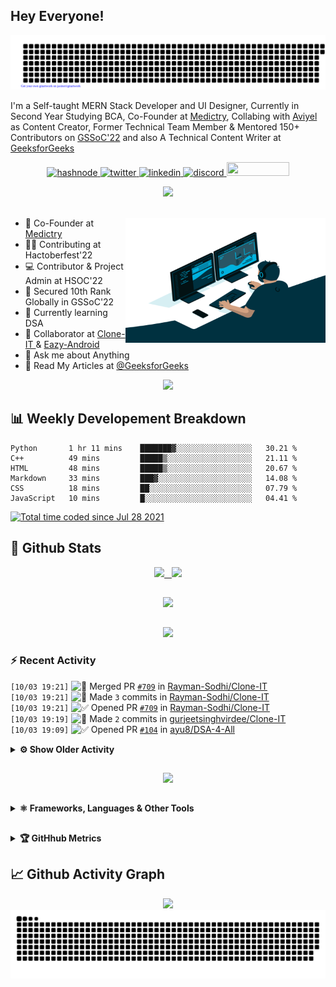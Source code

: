 ## Hey Everyone!

<p align="center">
    <img src="https://github.com/gurjeetsinghvirdee/gurjeetsinghvirdee/blob/main/gitartwork.svg" />
</p>   

I'm a Self-taught MERN Stack Developer and UI Designer, Currently in Second Year Studying BCA, Co-Founder at [Medictry](https://www.linkedin.com/company/89489745/admin/), Collabing with [Aviyel](https://aviyel.com/discussions) as Content Creator, Former Technical Team Member & Mentored 150+ Contributors on [GSSoC'22](https://gssoc.girlscript.tech/) and also A Technical Content Writer at [GeeksforGeeks](https://www.geeksforgeeks.org/)  


<p align="center">
    <a href="https://gurjeet.hashnode.dev/" target="_blank">
    <img src="https://img.shields.io/badge/@gurjeetsingh-5C87FE?style=for-the-badge&logo=hashnode&logoColor=white" width="130" height="22" alt="hashnode">
    <a href="https://twitter.com/__gurii__" target="_blank">   
    <img src="https://img.shields.io/badge/@__gurii__-1DA1F2?style=for-the-badge&logo=twitter&logoColor=white" width="105" height="22" alt="twitter">
    <a href="https://www.linkedin.com/in/gurjeet-singh-virdee-25a476199/" target="_blank">
    <img src="https://img.shields.io/badge/Gurjeet%20Singh%20Virdee-1976D2?style=for-the-badge&logo=linkedin&logoColor=white" width="150" height="22" alt="linkedin">
    <a href="https://discordapp.com/users/916597112882495510" target="_blank">
    <img src="https://img.shields.io/badge/@Guri-5865F2?style=for-the-badge&logo=discord&logoColor=white" width="80" height="22" alt="discord">
    <a href = "mailto: gurjeetsinghvirdee@gmail.com" target="_blank"><img src="https://img.shields.io/badge/Say, Hello-D74E43?style=for-the-badge&logo=gmail&logoColor=white" width="100" height="22"></a>
 </p>
 
<div align="center"> 
<img src="https://api.visitorbadge.io/api/visitors?path=https%3A%2F%2Fgithub.com%2Fgurjeetsinghvirdee%2Fgurjeetsinghvirdee&label=VISITORS&labelColor=%23007EC6&countColor=%23ggg" />
</div>

<br>
  
<ul align="left">
    <img align="right" src="https://github.com/gurjeetsinghvirdee/gurjeetsinghvirdee/blob/main/src/Assets/vector.gif" width="320" height="200" />
  <li> 🏢 Co-Founder at <a href="https://www.linkedin.com/company/medictry/">Medictry</a>
  <li> 🧑‍💻 Contributing at Hactoberfest'22 </li>
  <li> 💻 Contributor & Project Admin at HSOC'22 </li>
  <li> 🎉 Secured 10th Rank Globally in GSSoC'22 </li>
  <li> 🏫 Currently learning DSA </li>
  <li> 🤝 Collaborator at <a href="https://github.com/Rayman-Sodhi/Clone-IT"> Clone-IT </a> & <a href="https://github.com/utkarsh006/Eazy-Android"> Eazy-Android </a>
  </li>
  <li> 💬 Ask me about Anything </li>
  <li> 📕 Read My Articles at 
    <a href="https://auth.geeksforgeeks.org/user/gurjeetsinghvirdee/articles" target="_blank">@GeeksforGeeks</a>
  </li>
</ul>  

<!------------------------------------------- Spotify Profile --------------------------------------------->

<div align="center">
    <a href="https://spotify-github-profile.vercel.app/api/view.svg?uid=31xcftnaufneyotbwgeuezrzheky&redirect=true"><img src="https://spotify-github-profile.vercel.app/api/view.svg?uid=31xcftnaufneyotbwgeuezrzheky&cover_image=false&theme=default&bar_color=53b14f&bar_color_cover=true" /></a>
</div>    
  
## 📊 Weekly Developement Breakdown
  
<!--START_SECTION:waka-->

```text
Python       1 hr 11 mins    ███████▓░░░░░░░░░░░░░░░░░   30.21 %
C++          49 mins         █████▒░░░░░░░░░░░░░░░░░░░   21.11 %
HTML         48 mins         █████▒░░░░░░░░░░░░░░░░░░░   20.67 %
Markdown     33 mins         ███▓░░░░░░░░░░░░░░░░░░░░░   14.08 %
CSS          18 mins         ██░░░░░░░░░░░░░░░░░░░░░░░   07.79 %
JavaScript   10 mins         █░░░░░░░░░░░░░░░░░░░░░░░░   04.41 %
```

<!--END_SECTION:waka--> 

<a href="https://wakatime.com/@ff7098eb-56b3-4619-bbbb-86aad0fce365"><img src="https://wakatime.com/badge/user/ff7098eb-56b3-4619-bbbb-86aad0fce365.svg?style=for-the-badge" alt="Total time coded since Jul 28 2021" /></a> 
        
## 💫 Github Stats
        
<div align="center">
 <a href="https://github-readme-streak-stats.herokuapp.com/?user=gurjeetsinghvirdee&theme=synthwave" target="_blank">
   <img width="45%" src="https://github-readme-streak-stats.herokuapp.com/?user=gurjeetsinghvirdee&theme=synthwave" /> &nbsp;
 </a>
    
 <a href="https://github-readme-stats.vercel.app/api?username=gurjeetsinghvirdee&show_icons=true&theme=synthwave&include_all_commits=true" target="_blank">
  <img width="45%" src="https://github-readme-stats.vercel.app/api?username=gurjeetsinghvirdee&show_icons=true&theme=synthwave&include_all_commits=true" />
 </a>
</div>      
  
##
        
<div align="center">
   <a href="https://github-readme-stats.vercel.app/api/top-langs/?username=gurjeetsinghvirdee&layout=compact&theme=synthwave&langs_count=15" target="_blank">
       <img width="43%" src="https://github-readme-stats.vercel.app/api/top-langs/?username=gurjeetsinghvirdee&layout=compact&theme=synthwave&langs_count=15" />  
   </a> 
</div>   

##        
  
<p align="center">
  <img src="https://github-profile-summary-cards.vercel.app/api/cards/profile-details?username=gurjeetsinghvirdee&theme=dracula&hide_border=true" />
</p>
        
### ⚡ Recent Activity     
        
<!--START_SECTION:activity-->  
`[10/03 19:21]` <img alt="🎉" src="https://github.com/cheesits456/github-activity-readme/raw/master/icons/merge.png" align="top" height="18"> Merged PR [`#709`](https://github.com//Rayman-Sodhi/Clone-IT/pull/709 'bugs fix') in [Rayman-Sodhi/Clone-IT](https://github.com/Rayman-Sodhi/Clone-IT)  
`[10/03 19:21]` <img alt="📝" src="https://github.com/cheesits456/github-activity-readme/raw/master/icons/commit.png" align="top" height="18"> Made `3` commits in [Rayman-Sodhi/Clone-IT](https://github.com/Rayman-Sodhi/Clone-IT)  
`[10/03 19:21]` <img alt="✅" src="https://github.com/cheesits456/github-activity-readme/raw/master/icons/pr-open.png" align="top" height="18"> Opened PR [`#709`](https://github.com//Rayman-Sodhi/Clone-IT/pull/709 'bugs fix') in [Rayman-Sodhi/Clone-IT](https://github.com/Rayman-Sodhi/Clone-IT)  
`[10/03 19:19]` <img alt="📝" src="https://github.com/cheesits456/github-activity-readme/raw/master/icons/commit.png" align="top" height="18"> Made `2` commits in [gurjeetsinghvirdee/Clone-IT](https://github.com/gurjeetsinghvirdee/Clone-IT)  
`[10/03 19:09]` <img alt="✅" src="https://github.com/cheesits456/github-activity-readme/raw/master/icons/pr-open.png" align="top" height="18"> Opened PR [`#104`](https://github.com//ayu8/DSA-4-All/pull/104 'Create Reduce_Array_Size_to_The_Half.cpp') in [ayu8/DSA-4-All](https://github.com/ayu8/DSA-4-All)  

<details><summary><b> ⚙️ Show Older Activity</b></summary>

`[10/03 19:05]` <img alt="📝" src="https://github.com/cheesits456/github-activity-readme/raw/master/icons/commit.png" align="top" height="18"> Made `1` commit in [gurjeetsinghvirdee/DSA-4-All](https://github.com/gurjeetsinghvirdee/DSA-4-All)  
`[10/03 18:52]` <img alt="📂" src="https://github.com/cheesits456/github-activity-readme/raw/master/icons/create-branch.png" align="top" height="18"> Created branch [`hash-map`](https://github.com/gurjeetsinghvirdee/DSA-4-All/tree/hash-map) in [gurjeetsinghvirdee/DSA-4-All](https://github.com/gurjeetsinghvirdee/DSA-4-All)  
`[10/03 18:51]` <img alt="📝" src="https://github.com/cheesits456/github-activity-readme/raw/master/icons/commit.png" align="top" height="18"> Made `10` commits in [gurjeetsinghvirdee/DSA-4-All](https://github.com/gurjeetsinghvirdee/DSA-4-All)  
`[10/03 18:45]` <img alt="✅" src="https://github.com/cheesits456/github-activity-readme/raw/master/icons/pr-open.png" align="top" height="18"> Opened PR [`#103`](https://github.com//ayu8/DSA-4-All/pull/103 'Create Search in Rotated Sorted Array II.cpp') in [ayu8/DSA-4-All](https://github.com/ayu8/DSA-4-All)  
`[10/03 18:42]` <img alt="📝" src="https://github.com/cheesits456/github-activity-readme/raw/master/icons/commit.png" align="top" height="18"> Made `2` commits in [gurjeetsinghvirdee/DSA-4-All](https://github.com/gurjeetsinghvirdee/DSA-4-All)  
`[10/03 18:36]` <img alt="📂" src="https://github.com/cheesits456/github-activity-readme/raw/master/icons/create-branch.png" align="top" height="18"> Created branch [`binary`](https://github.com/gurjeetsinghvirdee/DSA-4-All/tree/binary) in [gurjeetsinghvirdee/DSA-4-All](https://github.com/gurjeetsinghvirdee/DSA-4-All)  
`[10/03 18:35]` <img alt="📝" src="https://github.com/cheesits456/github-activity-readme/raw/master/icons/commit.png" align="top" height="18"> Made `11` commits in [gurjeetsinghvirdee/DSA-4-All](https://github.com/gurjeetsinghvirdee/DSA-4-All)  
`[10/03 13:56]` <img alt="📝" src="https://github.com/cheesits456/github-activity-readme/raw/master/icons/commit.png" align="top" height="18"> Made `1` commit in [gurjeetsinghvirdee/gurjeetsinghvirdee](https://github.com/gurjeetsinghvirdee/gurjeetsinghvirdee)  
`[10/03 13:39]` <img alt="📝" src="https://github.com/cheesits456/github-activity-readme/raw/master/icons/commit.png" align="top" height="18"> Made `10` commits in [gurjeetsinghvirdee/Dev-Geeks](https://github.com/gurjeetsinghvirdee/Dev-Geeks)  
`[10/03 09:19]` <img alt="✅" src="https://github.com/cheesits456/github-activity-readme/raw/master/icons/pr-open.png" align="top" height="18"> Opened PR [`#540`](https://github.com//pranjay-poddar/Dev-Geeks/pull/540 '2048 game in Python') in [pranjay-poddar/Dev-Geeks](https://github.com/pranjay-poddar/Dev-Geeks)  
`[10/03 09:19]` <img alt="📝" src="https://github.com/cheesits456/github-activity-readme/raw/master/icons/commit.png" align="top" height="18"> Made `2` commits in [gurjeetsinghvirdee/Dev-Geeks](https://github.com/gurjeetsinghvirdee/Dev-Geeks)  
`[10/03 08:20]` <img alt="📝" src="https://github.com/cheesits456/github-activity-readme/raw/master/icons/commit.png" align="top" height="18"> Made `13` commits in [gurjeetsinghvirdee/Eazy-Android](https://github.com/gurjeetsinghvirdee/Eazy-Android)  
`[10/03 07:54]` <img alt="❗️" src="https://github.com/cheesits456/github-activity-readme/raw/master/icons/issue.png" align="top" height="18"> Closed issue [`#7`](https://github.com//Rick-mad-lab/Todolist/issues/7 'Add Contribution Guidelines') in [Rick-mad-lab/Todolist](https://github.com/Rick-mad-lab/Todolist)  
`[10/03 07:48]` <img alt="❗️" src="https://github.com/cheesits456/github-activity-readme/raw/master/icons/issue.png" align="top" height="18"> Opened issue [`#90`](https://github.com//ayu8/DSA-4-All/issues/90 'Reduce Array Size to The Half') in [ayu8/DSA-4-All](https://github.com/ayu8/DSA-4-All)  
`[10/03 07:44]` <img alt="❗️" src="https://github.com/cheesits456/github-activity-readme/raw/master/icons/issue.png" align="top" height="18"> Opened issue [`#89`](https://github.com//ayu8/DSA-4-All/issues/89 'Search in Rotated Sorted Array ll') in [ayu8/DSA-4-All](https://github.com/ayu8/DSA-4-All)  
`[10/03 07:05]` <img alt="📂" src="https://github.com/cheesits456/github-activity-readme/raw/master/icons/create-branch.png" align="top" height="18"> Created branch [`2048`](https://github.com/gurjeetsinghvirdee/Dev-Geeks/tree/2048) in [gurjeetsinghvirdee/Dev-Geeks](https://github.com/gurjeetsinghvirdee/Dev-Geeks)  
`[10/03 07:03]` <img alt="📝" src="https://github.com/cheesits456/github-activity-readme/raw/master/icons/commit.png" align="top" height="18"> Made `92` commits in [gurjeetsinghvirdee/Dev-Geeks](https://github.com/gurjeetsinghvirdee/Dev-Geeks)  
`[10/03 06:59]` <img alt="✅" src="https://github.com/cheesits456/github-activity-readme/raw/master/icons/pr-open.png" align="top" height="18"> Opened PR [`#88`](https://github.com//ayu8/DSA-4-All/pull/88 'Create Count_Sorted_Vowel_Strings.cpp') in [ayu8/DSA-4-All](https://github.com/ayu8/DSA-4-All)  
`[10/03 06:58]` <img alt="📝" src="https://github.com/cheesits456/github-activity-readme/raw/master/icons/commit.png" align="top" height="18"> Made `1` commit in [gurjeetsinghvirdee/DSA-4-All](https://github.com/gurjeetsinghvirdee/DSA-4-All)  
`[10/03 06:45]` <img alt="📂" src="https://github.com/cheesits456/github-activity-readme/raw/master/icons/create-branch.png" align="top" height="18"> Created branch [`DP`](https://github.com/gurjeetsinghvirdee/DSA-4-All/tree/DP) in [gurjeetsinghvirdee/DSA-4-All](https://github.com/gurjeetsinghvirdee/DSA-4-All)  
`[10/03 06:44]` <img alt="✅" src="https://github.com/cheesits456/github-activity-readme/raw/master/icons/pr-open.png" align="top" height="18"> Opened PR [`#87`](https://github.com//ayu8/DSA-4-All/pull/87 'Add_two_numbers.cpp') in [ayu8/DSA-4-All](https://github.com/ayu8/DSA-4-All)  
`[10/03 06:41]` <img alt="📝" src="https://github.com/cheesits456/github-activity-readme/raw/master/icons/commit.png" align="top" height="18"> Made `1` commit in [gurjeetsinghvirdee/DSA-4-All](https://github.com/gurjeetsinghvirdee/DSA-4-All)  
`[10/03 06:39]` <img alt="📂" src="https://github.com/cheesits456/github-activity-readme/raw/master/icons/create-branch.png" align="top" height="18"> Created branch [`Linked`](https://github.com/gurjeetsinghvirdee/DSA-4-All/tree/Linked) in [gurjeetsinghvirdee/DSA-4-All](https://github.com/gurjeetsinghvirdee/DSA-4-All)  
`[10/03 06:39]` <img alt="📝" src="https://github.com/cheesits456/github-activity-readme/raw/master/icons/commit.png" align="top" height="18"> Made `6` commits in [gurjeetsinghvirdee/DSA-4-All](https://github.com/gurjeetsinghvirdee/DSA-4-All)  
`[10/02 20:24]` <img alt="📝" src="https://github.com/cheesits456/github-activity-readme/raw/master/icons/commit.png" align="top" height="18"> Made `6` commits in [gurjeetsinghvirdee/PDF-Dark-Mode](https://github.com/gurjeetsinghvirdee/PDF-Dark-Mode)  
`[10/02 20:19]` <img alt="📝" src="https://github.com/cheesits456/github-activity-readme/raw/master/icons/commit.png" align="top" height="18"> Made `1` commit in [utkarsh006/Eazy-Android](https://github.com/utkarsh006/Eazy-Android)  
`[10/02 20:17]` <img alt="❗️" src="https://github.com/cheesits456/github-activity-readme/raw/master/icons/issue.png" align="top" height="18"> Opened issue [`#85`](https://github.com//ayu8/DSA-4-All/issues/85 'Count Sorted Vowel Strings') in [ayu8/DSA-4-All](https://github.com/ayu8/DSA-4-All)  
`[10/02 15:44]` <img alt="❗️" src="https://github.com/cheesits456/github-activity-readme/raw/master/icons/issue.png" align="top" height="18"> Opened issue [`#71`](https://github.com//ayu8/DSA-4-All/issues/71 'Add two numbers') in [ayu8/DSA-4-All](https://github.com/ayu8/DSA-4-All)  
`[10/02 15:43]` <img alt="📝" src="https://github.com/cheesits456/github-activity-readme/raw/master/icons/commit.png" align="top" height="18"> Made `74` commits in [gurjeetsinghvirdee/DSA-4-All](https://github.com/gurjeetsinghvirdee/DSA-4-All)  
`[10/01 08:28]` <img alt="🗣" src="https://github.com/cheesits456/github-activity-readme/raw/master/icons/comment.png" align="top" height="18"> Commented on [`#6`](https://github.com//diwash007/PDF-Dark-Mode/issues/6 'Guidelines added') in [diwash007/PDF-Dark-Mode](https://github.com/diwash007/PDF-Dark-Mode)  
`[10/01 08:23]` <img alt="📝" src="https://github.com/cheesits456/github-activity-readme/raw/master/icons/commit.png" align="top" height="18"> Made `6` commits in [gurjeetsinghvirdee/PDF-Dark-Mode](https://github.com/gurjeetsinghvirdee/PDF-Dark-Mode)  
`[10/01 07:45]` <img alt="🗣" src="https://github.com/cheesits456/github-activity-readme/raw/master/icons/comment.png" align="top" height="18"> Commented on [`#6`](https://github.com//diwash007/PDF-Dark-Mode/issues/6 'Guidelines added') in [diwash007/PDF-Dark-Mode](https://github.com/diwash007/PDF-Dark-Mode)  
`[10/01 07:42]` <img alt="🎉" src="https://github.com/cheesits456/github-activity-readme/raw/master/icons/merge.png" align="top" height="18"> Merged PR [`#2`](https://github.com//gurjeetsinghvirdee/PDF-Dark-Mode/pull/2 'Revert "[ImgBot] Optimize images"') in [gurjeetsinghvirdee/PDF-Dark-Mode](https://github.com/gurjeetsinghvirdee/PDF-Dark-Mode)  
`[10/01 07:42]` <img alt="📝" src="https://github.com/cheesits456/github-activity-readme/raw/master/icons/commit.png" align="top" height="18"> Made `2` commits in [gurjeetsinghvirdee/PDF-Dark-Mode](https://github.com/gurjeetsinghvirdee/PDF-Dark-Mode)  
`[10/01 07:41]` <img alt="✅" src="https://github.com/cheesits456/github-activity-readme/raw/master/icons/pr-open.png" align="top" height="18"> Opened PR [`#2`](https://github.com//gurjeetsinghvirdee/PDF-Dark-Mode/pull/2 'Revert "[ImgBot] Optimize images"') in [gurjeetsinghvirdee/PDF-Dark-Mode](https://github.com/gurjeetsinghvirdee/PDF-Dark-Mode)  
`[10/01 07:41]` <img alt="📂" src="https://github.com/cheesits456/github-activity-readme/raw/master/icons/create-branch.png" align="top" height="18"> Created branch [`revert-1-imgbot`](https://github.com/gurjeetsinghvirdee/PDF-Dark-Mode/tree/revert-1-imgbot) in [gurjeetsinghvirdee/PDF-Dark-Mode](https://github.com/gurjeetsinghvirdee/PDF-Dark-Mode)  
`[10/01 07:38]` <img alt="📝" src="https://github.com/cheesits456/github-activity-readme/raw/master/icons/commit.png" align="top" height="18"> Made `1` commit in [gurjeetsinghvirdee/PDF-Dark-Mode](https://github.com/gurjeetsinghvirdee/PDF-Dark-Mode)  
`[10/01 06:53]` <img alt="📝" src="https://github.com/cheesits456/github-activity-readme/raw/master/icons/commit.png" align="top" height="18"> Made `21` commits in [gurjeetsinghvirdee/Dev-Geeks](https://github.com/gurjeetsinghvirdee/Dev-Geeks)  
`[10/01 06:46]` <img alt="📝" src="https://github.com/cheesits456/github-activity-readme/raw/master/icons/commit.png" align="top" height="18"> Made `2` commits in [utkarsh006/Eazy-Android](https://github.com/utkarsh006/Eazy-Android)  
`[09/30 22:18]` <img alt="❌" src="https://github.com/cheesits456/github-activity-readme/raw/master/icons/delete.png" align="top" height="18"> Deleted `IDE` from [gurjeetsinghvirdee/Dev-Geeks](https://github.com/gurjeetsinghvirdee/Dev-Geeks)  
`[09/30 22:14]` <img alt="📝" src="https://github.com/cheesits456/github-activity-readme/raw/master/icons/commit.png" align="top" height="18"> Made `1` commit in [gurjeetsinghvirdee/Dev-Geeks](https://github.com/gurjeetsinghvirdee/Dev-Geeks)  
`[09/30 22:12]` <img alt="✅" src="https://github.com/cheesits456/github-activity-readme/raw/master/icons/pr-open.png" align="top" height="18"> Opened PR [`#467`](https://github.com//pranjay-poddar/Dev-Geeks/pull/467 'Markdown Editor Added') in [pranjay-poddar/Dev-Geeks](https://github.com/pranjay-poddar/Dev-Geeks)  
`[09/30 22:10]` <img alt="📂" src="https://github.com/cheesits456/github-activity-readme/raw/master/icons/create-branch.png" align="top" height="18"> Created branch [`editor`](https://github.com/gurjeetsinghvirdee/Dev-Geeks/tree/editor) in [gurjeetsinghvirdee/Dev-Geeks](https://github.com/gurjeetsinghvirdee/Dev-Geeks)  
`[09/30 21:52]` <img alt="❌" src="https://github.com/cheesits456/github-activity-readme/raw/master/icons/pr-close.png" align="top" height="18"> Closed PR [`#466`](https://github.com//pranjay-poddar/Dev-Geeks/pull/466 'Ide') in [pranjay-poddar/Dev-Geeks](https://github.com/pranjay-poddar/Dev-Geeks)  
`[09/30 21:51]` <img alt="✅" src="https://github.com/cheesits456/github-activity-readme/raw/master/icons/pr-open.png" align="top" height="18"> Opened PR [`#466`](https://github.com//pranjay-poddar/Dev-Geeks/pull/466 'Ide') in [pranjay-poddar/Dev-Geeks](https://github.com/pranjay-poddar/Dev-Geeks)  
`[09/30 21:50]` <img alt="📝" src="https://github.com/cheesits456/github-activity-readme/raw/master/icons/commit.png" align="top" height="18"> Made `718` commits in [gurjeetsinghvirdee/Dev-Geeks](https://github.com/gurjeetsinghvirdee/Dev-Geeks)  
`[09/30 21:45]` <img alt="📂" src="https://github.com/cheesits456/github-activity-readme/raw/master/icons/create-branch.png" align="top" height="18"> Created branch [`IDE`](https://github.com/gurjeetsinghvirdee/Dev-Geeks/tree/IDE) in [gurjeetsinghvirdee/Dev-Geeks](https://github.com/gurjeetsinghvirdee/Dev-Geeks)  
`[09/30 20:42]` <img alt="📝" src="https://github.com/cheesits456/github-activity-readme/raw/master/icons/commit.png" align="top" height="18"> Made `1` commit in [gurjeetsinghvirdee/gurjeetsinghvirdee](https://github.com/gurjeetsinghvirdee/gurjeetsinghvirdee)  
`[09/30 20:39]` <img alt="📝" src="https://github.com/cheesits456/github-activity-readme/raw/master/icons/commit.png" align="top" height="18"> Made `3` commits in [gurjeetsinghvirdee/DSA-4-All](https://github.com/gurjeetsinghvirdee/DSA-4-All)  
`[09/30 20:38]` <img alt="✅" src="https://github.com/cheesits456/github-activity-readme/raw/master/icons/pr-open.png" align="top" height="18"> Opened PR [`#34`](https://github.com//ayu8/DSA-4-All/pull/34 'car pooling.cpp added') in [ayu8/DSA-4-All](https://github.com/ayu8/DSA-4-All)  
`[09/30 20:37]` <img alt="📝" src="https://github.com/cheesits456/github-activity-readme/raw/master/icons/commit.png" align="top" height="18"> Made `1` commit in [gurjeetsinghvirdee/DSA-4-All](https://github.com/gurjeetsinghvirdee/DSA-4-All)  
`[09/30 20:36]` <img alt="📂" src="https://github.com/cheesits456/github-activity-readme/raw/master/icons/create-branch.png" align="top" height="18"> Created branch [`sorting`](https://github.com/gurjeetsinghvirdee/DSA-4-All/tree/sorting) in [gurjeetsinghvirdee/DSA-4-All](https://github.com/gurjeetsinghvirdee/DSA-4-All)  
`[09/30 20:33]` <img alt="📝" src="https://github.com/cheesits456/github-activity-readme/raw/master/icons/commit.png" align="top" height="18"> Made `1` commit in [utkarsh006/LeetCode-Grind](https://github.com/utkarsh006/LeetCode-Grind)  
`[09/30 20:16]` <img alt="❗️" src="https://github.com/cheesits456/github-activity-readme/raw/master/icons/issue.png" align="top" height="18"> Opened issue [`#32`](https://github.com//ayu8/DSA-4-All/issues/32 'Car pooling') in [ayu8/DSA-4-All](https://github.com/ayu8/DSA-4-All)  
`[09/30 20:06]` <img alt="📝" src="https://github.com/cheesits456/github-activity-readme/raw/master/icons/commit.png" align="top" height="18"> Made `10` commits in [gurjeetsinghvirdee/DSA-4-All](https://github.com/gurjeetsinghvirdee/DSA-4-All)  
`[09/30 20:00]` <img alt="✅" src="https://github.com/cheesits456/github-activity-readme/raw/master/icons/pr-open.png" align="top" height="18"> Opened PR [`#30`](https://github.com//ayu8/DSA-4-All/pull/30 '132 Pattern.cpp added') in [ayu8/DSA-4-All](https://github.com/ayu8/DSA-4-All)  
`[09/30 19:58]` <img alt="📝" src="https://github.com/cheesits456/github-activity-readme/raw/master/icons/commit.png" align="top" height="18"> Made `4` commits in [gurjeetsinghvirdee/DSA-4-All](https://github.com/gurjeetsinghvirdee/DSA-4-All)  
`[09/30 19:58]` <img alt="📂" src="https://github.com/cheesits456/github-activity-readme/raw/master/icons/create-branch.png" align="top" height="18"> Created branch [`stack`](https://github.com/gurjeetsinghvirdee/DSA-4-All/tree/stack) in [gurjeetsinghvirdee/DSA-4-All](https://github.com/gurjeetsinghvirdee/DSA-4-All)  
`[09/30 19:43]` <img alt="📝" src="https://github.com/cheesits456/github-activity-readme/raw/master/icons/commit.png" align="top" height="18"> Made `1` commit in [gurjeetsinghvirdee/DSA-4-All](https://github.com/gurjeetsinghvirdee/DSA-4-All)  
`[09/30 19:40]` <img alt="⭐" src="https://github.com/cheesits456/github-activity-readme/raw/master/icons/star.png" align="top" height="18"> Starred [ayu8/DSA-4-All](https://github.com/ayu8/DSA-4-All)  
`[09/30 19:33]` <img alt="✅" src="https://github.com/cheesits456/github-activity-readme/raw/master/icons/pr-open.png" align="top" height="18"> Opened PR [`#26`](https://github.com//ayu8/DSA-4-All/pull/26 'backspace string compare.cpp added') in [ayu8/DSA-4-All](https://github.com/ayu8/DSA-4-All)  
`[09/30 19:31]` <img alt="📝" src="https://github.com/cheesits456/github-activity-readme/raw/master/icons/commit.png" align="top" height="18"> Made `5` commits in [gurjeetsinghvirdee/DSA-4-All](https://github.com/gurjeetsinghvirdee/DSA-4-All)  
`[09/30 19:09]` <img alt="🗣" src="https://github.com/cheesits456/github-activity-readme/raw/master/icons/comment.png" align="top" height="18"> Commented on [`#23`](https://github.com//ayu8/DSA-4-All/issues/23 '132 Pattern') in [ayu8/DSA-4-All](https://github.com/ayu8/DSA-4-All)  
`[09/30 19:07]` <img alt="❗️" src="https://github.com/cheesits456/github-activity-readme/raw/master/icons/issue.png" align="top" height="18"> Opened issue [`#23`](https://github.com//ayu8/DSA-4-All/issues/23 '132 Pattern') in [ayu8/DSA-4-All](https://github.com/ayu8/DSA-4-All)  
`[09/30 19:05]` <img alt="🍴" src="https://github.com/cheesits456/github-activity-readme/raw/master/icons/fork.png" align="top" height="18"> Forked [ayu8/DSA-4-All](https://github.com/ayu8/DSA-4-All) to [gurjeetsinghvirdee/DSA-4-All](https://github.com/gurjeetsinghvirdee/DSA-4-All)  
`[09/30 19:05]` <img alt="❗️" src="https://github.com/cheesits456/github-activity-readme/raw/master/icons/issue.png" align="top" height="18"> Opened issue [`#22`](https://github.com//ayu8/DSA-4-All/issues/22 'Backspace String Compare') in [ayu8/DSA-4-All](https://github.com/ayu8/DSA-4-All)  
`[09/30 18:56]` <img alt="⭐" src="https://github.com/cheesits456/github-activity-readme/raw/master/icons/star.png" align="top" height="18"> Starred [gurjeetsinghvirdee/gurjeetsinghvirdee](https://github.com/gurjeetsinghvirdee/gurjeetsinghvirdee)  
`[09/30 18:54]` <img alt="✅" src="https://github.com/cheesits456/github-activity-readme/raw/master/icons/pr-open.png" align="top" height="18"> Opened PR [`#6`](https://github.com//diwash007/PDF-Dark-Mode/pull/6 'Guidelines added') in [diwash007/PDF-Dark-Mode](https://github.com/diwash007/PDF-Dark-Mode)  
`[09/30 18:52]` <img alt="📝" src="https://github.com/cheesits456/github-activity-readme/raw/master/icons/commit.png" align="top" height="18"> Made `4` commits in [gurjeetsinghvirdee/PDF-Dark-Mode](https://github.com/gurjeetsinghvirdee/PDF-Dark-Mode)  
`[09/30 18:49]` <img alt="🎉" src="https://github.com/cheesits456/github-activity-readme/raw/master/icons/merge.png" align="top" height="18"> Merged PR [`#1`](https://github.com//gurjeetsinghvirdee/PDF-Dark-Mode/pull/1 '[ImgBot] Optimize images') in [gurjeetsinghvirdee/PDF-Dark-Mode](https://github.com/gurjeetsinghvirdee/PDF-Dark-Mode)  
`[09/30 18:49]` <img alt="📝" src="https://github.com/cheesits456/github-activity-readme/raw/master/icons/commit.png" align="top" height="18"> Made `5` commits in [gurjeetsinghvirdee/PDF-Dark-Mode](https://github.com/gurjeetsinghvirdee/PDF-Dark-Mode)  
`[09/30 18:38]` <img alt="🍴" src="https://github.com/cheesits456/github-activity-readme/raw/master/icons/fork.png" align="top" height="18"> Forked [diwash007/PDF-Dark-Mode](https://github.com/diwash007/PDF-Dark-Mode) to [gurjeetsinghvirdee/PDF-Dark-Mode](https://github.com/gurjeetsinghvirdee/PDF-Dark-Mode)  
`[09/30 18:17]` <img alt="📝" src="https://github.com/cheesits456/github-activity-readme/raw/master/icons/commit.png" align="top" height="18"> Made `2` commits in [gurjeetsinghvirdee/gurjeetsinghvirdee](https://github.com/gurjeetsinghvirdee/gurjeetsinghvirdee)  
`[09/30 18:10]` <img alt="❌" src="https://github.com/cheesits456/github-activity-readme/raw/master/icons/pr-close.png" align="top" height="18"> Closed PR [`#1`](https://github.com//gurjeetsinghvirdee/Dev-Geeks/pull/1 '[ImgBot] Optimize images') in [gurjeetsinghvirdee/Dev-Geeks](https://github.com/gurjeetsinghvirdee/Dev-Geeks)  
`[09/30 18:09]` <img alt="📝" src="https://github.com/cheesits456/github-activity-readme/raw/master/icons/commit.png" align="top" height="18"> Made `655` commits in [gurjeetsinghvirdee/Dev-Geeks](https://github.com/gurjeetsinghvirdee/Dev-Geeks)  
`[09/30 18:00]` <img alt="⭐" src="https://github.com/cheesits456/github-activity-readme/raw/master/icons/star.png" align="top" height="18"> Starred [Rick-mad-lab/Todolist](https://github.com/Rick-mad-lab/Todolist)  
`[09/30 17:47]` <img alt="❗️" src="https://github.com/cheesits456/github-activity-readme/raw/master/icons/issue.png" align="top" height="18"> Opened issue [`#7`](https://github.com//Rick-mad-lab/Todolist/issues/7 'Add Contribution Guidelines') in [Rick-mad-lab/Todolist](https://github.com/Rick-mad-lab/Todolist)  
`[09/30 17:39]` <img alt="🗣" src="https://github.com/cheesits456/github-activity-readme/raw/master/icons/comment.png" align="top" height="18"> Commented on [`#3`](https://github.com//diwash007/PDF-Dark-Mode/issues/3 'Contribution Guidelines') in [diwash007/PDF-Dark-Mode](https://github.com/diwash007/PDF-Dark-Mode)  
`[09/30 17:32]` <img alt="⭐" src="https://github.com/cheesits456/github-activity-readme/raw/master/icons/star.png" align="top" height="18"> Starred [diwash007/PDF-Dark-Mode](https://github.com/diwash007/PDF-Dark-Mode)  
`[09/30 17:28]` <img alt="❗️" src="https://github.com/cheesits456/github-activity-readme/raw/master/icons/issue.png" align="top" height="18"> Opened issue [`#3`](https://github.com//diwash007/PDF-Dark-Mode/issues/3 'Contribution Guidelines') in [diwash007/PDF-Dark-Mode](https://github.com/diwash007/PDF-Dark-Mode)  
`[09/30 15:01]` <img alt="📝" src="https://github.com/cheesits456/github-activity-readme/raw/master/icons/commit.png" align="top" height="18"> Made `2` commits in [gurjeetsinghvirdee/Eazy-Android](https://github.com/gurjeetsinghvirdee/Eazy-Android)  
`[09/30 14:27]` <img alt="📝" src="https://github.com/cheesits456/github-activity-readme/raw/master/icons/commit.png" align="top" height="18"> Made `1` commit in [utkarsh006/Eazy-Android](https://github.com/utkarsh006/Eazy-Android)  
`[09/30 14:05]` <img alt="❗️" src="https://github.com/cheesits456/github-activity-readme/raw/master/icons/issue.png" align="top" height="18"> Opened issue [`#458`](https://github.com//pranjay-poddar/Dev-Geeks/issues/458 'Markdown Editor') in [pranjay-poddar/Dev-Geeks](https://github.com/pranjay-poddar/Dev-Geeks)  
`[09/30 13:52]` <img alt="❗️" src="https://github.com/cheesits456/github-activity-readme/raw/master/icons/issue.png" align="top" height="18"> Opened issue [`#457`](https://github.com//pranjay-poddar/Dev-Geeks/issues/457 '2048 Game') in [pranjay-poddar/Dev-Geeks](https://github.com/pranjay-poddar/Dev-Geeks)  
`[09/29 16:38]` <img alt="📝" src="https://github.com/cheesits456/github-activity-readme/raw/master/icons/commit.png" align="top" height="18"> Made `3` commits in [gurjeetsinghvirdee/gurjeetsinghvirdee](https://github.com/gurjeetsinghvirdee/gurjeetsinghvirdee)  
`[09/28 15:25]` <img alt="📝" src="https://github.com/cheesits456/github-activity-readme/raw/master/icons/commit.png" align="top" height="18"> Made `4` commits in [gurjeetsinghvirdee/portfolio](https://github.com/gurjeetsinghvirdee/portfolio)  
`[09/28 14:04]` <img alt="📝" src="https://github.com/cheesits456/github-activity-readme/raw/master/icons/commit.png" align="top" height="18"> Made `1` commit in [gurjeetsinghvirdee/gurjeetsinghvirdee](https://github.com/gurjeetsinghvirdee/gurjeetsinghvirdee)  
`[09/28 14:00]` <img alt="📝" src="https://github.com/cheesits456/github-activity-readme/raw/master/icons/commit.png" align="top" height="18"> Made `5` commits in [gurjeetsinghvirdee/portfolio](https://github.com/gurjeetsinghvirdee/portfolio)  
`[09/28 10:17]` <img alt="⭐" src="https://github.com/cheesits456/github-activity-readme/raw/master/icons/star.png" align="top" height="18"> Starred [siddhi-244/HacktoberFest-Checklist](https://github.com/siddhi-244/HacktoberFest-Checklist)  
`[09/27 13:34]` <img alt="📝" src="https://github.com/cheesits456/github-activity-readme/raw/master/icons/commit.png" align="top" height="18"> Made `1` commit in [gurjeetsinghvirdee/Eazy-Android](https://github.com/gurjeetsinghvirdee/Eazy-Android)  
`[09/27 13:33]` <img alt="📝" src="https://github.com/cheesits456/github-activity-readme/raw/master/icons/commit.png" align="top" height="18"> Made `3` commits in [gurjeetsinghvirdee/gurjeetsinghvirdee](https://github.com/gurjeetsinghvirdee/gurjeetsinghvirdee)  
`[09/26 17:20]` <img alt="📝" src="https://github.com/cheesits456/github-activity-readme/raw/master/icons/commit.png" align="top" height="18"> Made `4` commits in [gurjeetsinghvirdee/LeetCode-Grind](https://github.com/gurjeetsinghvirdee/LeetCode-Grind)  
`[09/26 17:12]` <img alt="📝" src="https://github.com/cheesits456/github-activity-readme/raw/master/icons/commit.png" align="top" height="18"> Made `2` commits in [gurjeetsinghvirdee/gurjeetsinghvirdee](https://github.com/gurjeetsinghvirdee/gurjeetsinghvirdee)  
`[09/26 15:15]` <img alt="📝" src="https://github.com/cheesits456/github-activity-readme/raw/master/icons/commit.png" align="top" height="18"> Made `1` commit in [gurjeetsinghvirdee/Eazy-Android](https://github.com/gurjeetsinghvirdee/Eazy-Android)  
`[09/26 15:11]` <img alt="📝" src="https://github.com/cheesits456/github-activity-readme/raw/master/icons/commit.png" align="top" height="18"> Made `2` commits in [gurjeetsinghvirdee/gurjeetsinghvirdee](https://github.com/gurjeetsinghvirdee/gurjeetsinghvirdee)  
`[09/26 15:04]` <img alt="📝" src="https://github.com/cheesits456/github-activity-readme/raw/master/icons/commit.png" align="top" height="18"> Made `3` commits in [utkarsh006/Eazy-Android](https://github.com/utkarsh006/Eazy-Android)  
`[09/26 15:04]` <img alt="🎉" src="https://github.com/cheesits456/github-activity-readme/raw/master/icons/merge.png" align="top" height="18"> Merged PR [`#30`](https://github.com//utkarsh006/Eazy-Android/pull/30 'updated links') in [utkarsh006/Eazy-Android](https://github.com/utkarsh006/Eazy-Android)  
`[09/26 15:03]` <img alt="📝" src="https://github.com/cheesits456/github-activity-readme/raw/master/icons/commit.png" align="top" height="18"> Made `1` commit in [gurjeetsinghvirdee/Eazy-Android](https://github.com/gurjeetsinghvirdee/Eazy-Android)  
`[09/26 15:02]` <img alt="✅" src="https://github.com/cheesits456/github-activity-readme/raw/master/icons/pr-open.png" align="top" height="18"> Opened PR [`#30`](https://github.com//utkarsh006/Eazy-Android/pull/30 'updated links') in [utkarsh006/Eazy-Android](https://github.com/utkarsh006/Eazy-Android)  
`[09/26 15:01]` <img alt="📝" src="https://github.com/cheesits456/github-activity-readme/raw/master/icons/commit.png" align="top" height="18"> Made `3` commits in [gurjeetsinghvirdee/Eazy-Android](https://github.com/gurjeetsinghvirdee/Eazy-Android)  
`[09/26 14:51]` <img alt="📝" src="https://github.com/cheesits456/github-activity-readme/raw/master/icons/commit.png" align="top" height="18"> Made `3` commits in [utkarsh006/Eazy-Android](https://github.com/utkarsh006/Eazy-Android)  
`[09/26 14:51]` <img alt="🎉" src="https://github.com/cheesits456/github-activity-readme/raw/master/icons/merge.png" align="top" height="18"> Merged PR [`#29`](https://github.com//utkarsh006/Eazy-Android/pull/29 'guidelines and folder created') in [utkarsh006/Eazy-Android](https://github.com/utkarsh006/Eazy-Android)  
`[09/26 14:51]` <img alt="📝" src="https://github.com/cheesits456/github-activity-readme/raw/master/icons/commit.png" align="top" height="18"> Made `1` commit in [gurjeetsinghvirdee/Eazy-Android](https://github.com/gurjeetsinghvirdee/Eazy-Android)  
`[09/26 14:49]` <img alt="📝" src="https://github.com/cheesits456/github-activity-readme/raw/master/icons/commit.png" align="top" height="18"> Made `1` commit in [utkarsh006/Eazy-Android](https://github.com/utkarsh006/Eazy-Android)  
`[09/26 14:45]` <img alt="✅" src="https://github.com/cheesits456/github-activity-readme/raw/master/icons/pr-open.png" align="top" height="18"> Opened PR [`#29`](https://github.com//utkarsh006/Eazy-Android/pull/29 'guidelines and folder created') in [utkarsh006/Eazy-Android](https://github.com/utkarsh006/Eazy-Android)  
`[09/26 14:44]` <img alt="📝" src="https://github.com/cheesits456/github-activity-readme/raw/master/icons/commit.png" align="top" height="18"> Made `2` commits in [gurjeetsinghvirdee/Eazy-Android](https://github.com/gurjeetsinghvirdee/Eazy-Android)  
`[09/26 14:37]` <img alt="📝" src="https://github.com/cheesits456/github-activity-readme/raw/master/icons/commit.png" align="top" height="18"> Made `2` commits in [utkarsh006/Eazy-Android](https://github.com/utkarsh006/Eazy-Android)  
`[09/26 14:37]` <img alt="🎉" src="https://github.com/cheesits456/github-activity-readme/raw/master/icons/merge.png" align="top" height="18"> Merged PR [`#28`](https://github.com//utkarsh006/Eazy-Android/pull/28 'removed un-necessary files') in [utkarsh006/Eazy-Android](https://github.com/utkarsh006/Eazy-Android)  
`[09/26 14:36]` <img alt="✅" src="https://github.com/cheesits456/github-activity-readme/raw/master/icons/pr-open.png" align="top" height="18"> Opened PR [`#28`](https://github.com//utkarsh006/Eazy-Android/pull/28 'removed un-necessary files') in [utkarsh006/Eazy-Android](https://github.com/utkarsh006/Eazy-Android)  
`[09/26 14:36]` <img alt="📝" src="https://github.com/cheesits456/github-activity-readme/raw/master/icons/commit.png" align="top" height="18"> Made `2` commits in [gurjeetsinghvirdee/Eazy-Android](https://github.com/gurjeetsinghvirdee/Eazy-Android)  
`[09/26 14:33]` <img alt="📝" src="https://github.com/cheesits456/github-activity-readme/raw/master/icons/commit.png" align="top" height="18"> Made `4` commits in [utkarsh006/Eazy-Android](https://github.com/utkarsh006/Eazy-Android)  
`[09/26 14:33]` <img alt="🎉" src="https://github.com/cheesits456/github-activity-readme/raw/master/icons/merge.png" align="top" height="18"> Merged PR [`#27`](https://github.com//utkarsh006/Eazy-Android/pull/27 'merged imgbot') in [utkarsh006/Eazy-Android](https://github.com/utkarsh006/Eazy-Android)  
`[09/26 14:32]` <img alt="✅" src="https://github.com/cheesits456/github-activity-readme/raw/master/icons/pr-open.png" align="top" height="18"> Opened PR [`#27`](https://github.com//utkarsh006/Eazy-Android/pull/27 'merged imgbot') in [utkarsh006/Eazy-Android](https://github.com/utkarsh006/Eazy-Android)  
`[09/26 14:31]` <img alt="🎉" src="https://github.com/cheesits456/github-activity-readme/raw/master/icons/merge.png" align="top" height="18"> Merged PR [`#2`](https://github.com//gurjeetsinghvirdee/Eazy-Android/pull/2 '[ImgBot] Optimize images') in [gurjeetsinghvirdee/Eazy-Android](https://github.com/gurjeetsinghvirdee/Eazy-Android)  
`[09/26 14:31]` <img alt="📝" src="https://github.com/cheesits456/github-activity-readme/raw/master/icons/commit.png" align="top" height="18"> Made `19` commits in [gurjeetsinghvirdee/Eazy-Android](https://github.com/gurjeetsinghvirdee/Eazy-Android)  
`[09/26 14:26]` <img alt="📝" src="https://github.com/cheesits456/github-activity-readme/raw/master/icons/commit.png" align="top" height="18"> Made `15` commits in [gurjeetsinghvirdee/Learn-Kotlin](https://github.com/gurjeetsinghvirdee/Learn-Kotlin)  
`[09/26 14:26]` <img alt="📝" src="https://github.com/cheesits456/github-activity-readme/raw/master/icons/commit.png" align="top" height="18"> Made `1` commit in [utkarsh006/Eazy-Android](https://github.com/utkarsh006/Eazy-Android)  
`[09/26 14:22]` <img alt="⭐" src="https://github.com/cheesits456/github-activity-readme/raw/master/icons/star.png" align="top" height="18"> Starred [utkarsh006/Eazy-Android](https://github.com/utkarsh006/Eazy-Android)  
`[09/26 14:22]` <img alt="📝" src="https://github.com/cheesits456/github-activity-readme/raw/master/icons/commit.png" align="top" height="18"> Made `10` commits in [utkarsh006/Eazy-Android](https://github.com/utkarsh006/Eazy-Android)  
`[09/25 15:05]` <img alt="📝" src="https://github.com/cheesits456/github-activity-readme/raw/master/icons/commit.png" align="top" height="18"> Made `2` commits in [utkarsh006/Learn-Kotlin](https://github.com/utkarsh006/Learn-Kotlin)  
`[09/24 11:35]` <img alt="📝" src="https://github.com/cheesits456/github-activity-readme/raw/master/icons/commit.png" align="top" height="18"> Made `4` commits in [gurjeetsinghvirdee/WebDev-ProjectKart](https://github.com/gurjeetsinghvirdee/WebDev-ProjectKart)  
`[09/24 08:08]` <img alt="📝" src="https://github.com/cheesits456/github-activity-readme/raw/master/icons/commit.png" align="top" height="18"> Made `2` commits in [utkarsh006/Learn-Kotlin](https://github.com/utkarsh006/Learn-Kotlin)  
`[09/23 16:44]` <img alt="📝" src="https://github.com/cheesits456/github-activity-readme/raw/master/icons/commit.png" align="top" height="18"> Made `1` commit in [gurjeetsinghvirdee/Learn-Kotlin](https://github.com/gurjeetsinghvirdee/Learn-Kotlin)  
`[09/23 15:42]` <img alt="📝" src="https://github.com/cheesits456/github-activity-readme/raw/master/icons/commit.png" align="top" height="18"> Made `1` commit in [utkarsh006/Learn-Kotlin](https://github.com/utkarsh006/Learn-Kotlin)  
`[09/23 15:40]` <img alt="📝" src="https://github.com/cheesits456/github-activity-readme/raw/master/icons/commit.png" align="top" height="18"> Made `1` commit in [gurjeetsinghvirdee/Learn-Kotlin](https://github.com/gurjeetsinghvirdee/Learn-Kotlin)  
`[09/23 15:40]` <img alt="📝" src="https://github.com/cheesits456/github-activity-readme/raw/master/icons/commit.png" align="top" height="18"> Made `3` commits in [utkarsh006/Learn-Kotlin](https://github.com/utkarsh006/Learn-Kotlin)  
`[09/23 15:40]` <img alt="🎉" src="https://github.com/cheesits456/github-activity-readme/raw/master/icons/merge.png" align="top" height="18"> Merged PR [`#17`](https://github.com//utkarsh006/Learn-Kotlin/pull/17 'maintainers update') in [utkarsh006/Learn-Kotlin](https://github.com/utkarsh006/Learn-Kotlin)  
`[09/23 15:39]` <img alt="✅" src="https://github.com/cheesits456/github-activity-readme/raw/master/icons/pr-open.png" align="top" height="18"> Opened PR [`#17`](https://github.com//utkarsh006/Learn-Kotlin/pull/17 'maintainers update') in [utkarsh006/Learn-Kotlin](https://github.com/utkarsh006/Learn-Kotlin)  
`[09/23 15:38]` <img alt="📝" src="https://github.com/cheesits456/github-activity-readme/raw/master/icons/commit.png" align="top" height="18"> Made `3` commits in [gurjeetsinghvirdee/Learn-Kotlin](https://github.com/gurjeetsinghvirdee/Learn-Kotlin)  
`[09/23 15:35]` <img alt="📝" src="https://github.com/cheesits456/github-activity-readme/raw/master/icons/commit.png" align="top" height="18"> Made `2` commits in [utkarsh006/Learn-Kotlin](https://github.com/utkarsh006/Learn-Kotlin)  
`[09/23 15:35]` <img alt="🎉" src="https://github.com/cheesits456/github-activity-readme/raw/master/icons/merge.png" align="top" height="18"> Merged PR [`#16`](https://github.com//utkarsh006/Learn-Kotlin/pull/16 'maintainers updated') in [utkarsh006/Learn-Kotlin](https://github.com/utkarsh006/Learn-Kotlin)  
`[09/23 15:34]` <img alt="✅" src="https://github.com/cheesits456/github-activity-readme/raw/master/icons/pr-open.png" align="top" height="18"> Opened PR [`#16`](https://github.com//utkarsh006/Learn-Kotlin/pull/16 'maintainers updated') in [utkarsh006/Learn-Kotlin](https://github.com/utkarsh006/Learn-Kotlin)  
`[09/23 15:34]` <img alt="📝" src="https://github.com/cheesits456/github-activity-readme/raw/master/icons/commit.png" align="top" height="18"> Made `2` commits in [gurjeetsinghvirdee/Learn-Kotlin](https://github.com/gurjeetsinghvirdee/Learn-Kotlin)  
`[09/23 15:24]` <img alt="📝" src="https://github.com/cheesits456/github-activity-readme/raw/master/icons/commit.png" align="top" height="18"> Made `3` commits in [utkarsh006/Learn-Kotlin](https://github.com/utkarsh006/Learn-Kotlin)  
`[09/23 15:24]` <img alt="🎉" src="https://github.com/cheesits456/github-activity-readme/raw/master/icons/merge.png" align="top" height="18"> Merged PR [`#15`](https://github.com//utkarsh006/Learn-Kotlin/pull/15 'Readme updated with most of necessary content') in [utkarsh006/Learn-Kotlin](https://github.com/utkarsh006/Learn-Kotlin)  
`[09/23 15:21]` <img alt="✅" src="https://github.com/cheesits456/github-activity-readme/raw/master/icons/pr-open.png" align="top" height="18"> Opened PR [`#15`](https://github.com//utkarsh006/Learn-Kotlin/pull/15 'Readme updated with most of necessary content') in [utkarsh006/Learn-Kotlin](https://github.com/utkarsh006/Learn-Kotlin)  
`[09/23 15:20]` <img alt="📝" src="https://github.com/cheesits456/github-activity-readme/raw/master/icons/commit.png" align="top" height="18"> Made `3` commits in [gurjeetsinghvirdee/Learn-Kotlin](https://github.com/gurjeetsinghvirdee/Learn-Kotlin)  
`[09/23 15:05]` <img alt="📝" src="https://github.com/cheesits456/github-activity-readme/raw/master/icons/commit.png" align="top" height="18"> Made `4` commits in [utkarsh006/Learn-Kotlin](https://github.com/utkarsh006/Learn-Kotlin)  
`[09/23 15:05]` <img alt="🎉" src="https://github.com/cheesits456/github-activity-readme/raw/master/icons/merge.png" align="top" height="18"> Merged PR [`#14`](https://github.com//utkarsh006/Learn-Kotlin/pull/14 'back to top btn ') in [utkarsh006/Learn-Kotlin](https://github.com/utkarsh006/Learn-Kotlin)  
`[09/23 15:04]` <img alt="✅" src="https://github.com/cheesits456/github-activity-readme/raw/master/icons/pr-open.png" align="top" height="18"> Opened PR [`#14`](https://github.com//utkarsh006/Learn-Kotlin/pull/14 'back to top btn ') in [utkarsh006/Learn-Kotlin](https://github.com/utkarsh006/Learn-Kotlin)  
`[09/23 15:03]` <img alt="📝" src="https://github.com/cheesits456/github-activity-readme/raw/master/icons/commit.png" align="top" height="18"> Made `1` commit in [khushi-purwar/WebDev-ProjectKart](https://github.com/khushi-purwar/WebDev-ProjectKart)  
`[09/23 15:03]` <img alt="📝" src="https://github.com/cheesits456/github-activity-readme/raw/master/icons/commit.png" align="top" height="18"> Made `4` commits in [gurjeetsinghvirdee/Learn-Kotlin](https://github.com/gurjeetsinghvirdee/Learn-Kotlin)  
`[09/23 15:00]` <img alt="📝" src="https://github.com/cheesits456/github-activity-readme/raw/master/icons/commit.png" align="top" height="18"> Made `3` commits in [utkarsh006/Learn-Kotlin](https://github.com/utkarsh006/Learn-Kotlin)  
`[09/23 15:00]` <img alt="🎉" src="https://github.com/cheesits456/github-activity-readme/raw/master/icons/merge.png" align="top" height="18"> Merged PR [`#13`](https://github.com//utkarsh006/Learn-Kotlin/pull/13 'Open source badges ') in [utkarsh006/Learn-Kotlin](https://github.com/utkarsh006/Learn-Kotlin)  
`[09/23 15:00]` <img alt="✅" src="https://github.com/cheesits456/github-activity-readme/raw/master/icons/pr-open.png" align="top" height="18"> Opened PR [`#13`](https://github.com//utkarsh006/Learn-Kotlin/pull/13 'Open source badges ') in [utkarsh006/Learn-Kotlin](https://github.com/utkarsh006/Learn-Kotlin)  
`[09/23 14:59]` <img alt="📝" src="https://github.com/cheesits456/github-activity-readme/raw/master/icons/commit.png" align="top" height="18"> Made `3` commits in [gurjeetsinghvirdee/Learn-Kotlin](https://github.com/gurjeetsinghvirdee/Learn-Kotlin)  
`[09/23 14:55]` <img alt="📝" src="https://github.com/cheesits456/github-activity-readme/raw/master/icons/commit.png" align="top" height="18"> Made `1` commit in [utkarsh006/Learn-Kotlin](https://github.com/utkarsh006/Learn-Kotlin)  
`[09/23 14:36]` <img alt="📝" src="https://github.com/cheesits456/github-activity-readme/raw/master/icons/commit.png" align="top" height="18"> Made `1` commit in [khushi-purwar/WebDev-ProjectKart](https://github.com/khushi-purwar/WebDev-ProjectKart)  
`[09/23 14:32]` <img alt="📝" src="https://github.com/cheesits456/github-activity-readme/raw/master/icons/commit.png" align="top" height="18"> Made `1` commit in [gurjeetsinghvirdee/Learn-Kotlin](https://github.com/gurjeetsinghvirdee/Learn-Kotlin)  
`[09/23 14:32]` <img alt="📝" src="https://github.com/cheesits456/github-activity-readme/raw/master/icons/commit.png" align="top" height="18"> Made `1` commit in [utkarsh006/Learn-Kotlin](https://github.com/utkarsh006/Learn-Kotlin)  
`[09/23 14:27]` <img alt="📝" src="https://github.com/cheesits456/github-activity-readme/raw/master/icons/commit.png" align="top" height="18"> Made `1` commit in [gurjeetsinghvirdee/Learn-Kotlin](https://github.com/gurjeetsinghvirdee/Learn-Kotlin)  
`[09/23 14:27]` <img alt="🎉" src="https://github.com/cheesits456/github-activity-readme/raw/master/icons/merge.png" align="top" height="18"> Merged PR [`#12`](https://github.com//utkarsh006/Learn-Kotlin/pull/12 'Readme updated') in [utkarsh006/Learn-Kotlin](https://github.com/utkarsh006/Learn-Kotlin)  
`[09/23 14:27]` <img alt="📝" src="https://github.com/cheesits456/github-activity-readme/raw/master/icons/commit.png" align="top" height="18"> Made `2` commits in [utkarsh006/Learn-Kotlin](https://github.com/utkarsh006/Learn-Kotlin)  
`[09/23 14:26]` <img alt="✅" src="https://github.com/cheesits456/github-activity-readme/raw/master/icons/pr-open.png" align="top" height="18"> Opened PR [`#12`](https://github.com//utkarsh006/Learn-Kotlin/pull/12 'Readme updated') in [utkarsh006/Learn-Kotlin](https://github.com/utkarsh006/Learn-Kotlin)  
`[09/23 14:25]` <img alt="📝" src="https://github.com/cheesits456/github-activity-readme/raw/master/icons/commit.png" align="top" height="18"> Made `2` commits in [gurjeetsinghvirdee/Learn-Kotlin](https://github.com/gurjeetsinghvirdee/Learn-Kotlin)  
`[09/23 14:19]` <img alt="📝" src="https://github.com/cheesits456/github-activity-readme/raw/master/icons/commit.png" align="top" height="18"> Made `1` commit in [utkarsh006/Learn-Kotlin](https://github.com/utkarsh006/Learn-Kotlin)  
`[09/23 14:18]` <img alt="📝" src="https://github.com/cheesits456/github-activity-readme/raw/master/icons/commit.png" align="top" height="18"> Made `1` commit in [gurjeetsinghvirdee/gurjeetsinghvirdee](https://github.com/gurjeetsinghvirdee/gurjeetsinghvirdee)  
`[09/23 13:58]` <img alt="📝" src="https://github.com/cheesits456/github-activity-readme/raw/master/icons/commit.png" align="top" height="18"> Made `1` commit in [gurjeetsinghvirdee/Learn-Kotlin](https://github.com/gurjeetsinghvirdee/Learn-Kotlin)  
`[09/23 13:58]` <img alt="📝" src="https://github.com/cheesits456/github-activity-readme/raw/master/icons/commit.png" align="top" height="18"> Made `3` commits in [utkarsh006/Learn-Kotlin](https://github.com/utkarsh006/Learn-Kotlin)  
`[09/23 13:58]` <img alt="🎉" src="https://github.com/cheesits456/github-activity-readme/raw/master/icons/merge.png" align="top" height="18"> Merged PR [`#11`](https://github.com//utkarsh006/Learn-Kotlin/pull/11 'Img optimized from Imgbot') in [utkarsh006/Learn-Kotlin](https://github.com/utkarsh006/Learn-Kotlin)  
`[09/23 13:57]` <img alt="✅" src="https://github.com/cheesits456/github-activity-readme/raw/master/icons/pr-open.png" align="top" height="18"> Opened PR [`#11`](https://github.com//utkarsh006/Learn-Kotlin/pull/11 'Img optimized from Imgbot') in [utkarsh006/Learn-Kotlin](https://github.com/utkarsh006/Learn-Kotlin)  
`[09/23 13:57]` <img alt="📝" src="https://github.com/cheesits456/github-activity-readme/raw/master/icons/commit.png" align="top" height="18"> Made `2` commits in [gurjeetsinghvirdee/Learn-Kotlin](https://github.com/gurjeetsinghvirdee/Learn-Kotlin)  
`[09/23 13:57]` <img alt="🎉" src="https://github.com/cheesits456/github-activity-readme/raw/master/icons/merge.png" align="top" height="18"> Merged PR [`#1`](https://github.com//gurjeetsinghvirdee/Learn-Kotlin/pull/1 '[ImgBot] Optimize images') in [gurjeetsinghvirdee/Learn-Kotlin](https://github.com/gurjeetsinghvirdee/Learn-Kotlin)  
`[09/22 17:03]` <img alt="📝" src="https://github.com/cheesits456/github-activity-readme/raw/master/icons/commit.png" align="top" height="18"> Made `8` commits in [gurjeetsinghvirdee/Learn-Kotlin](https://github.com/gurjeetsinghvirdee/Learn-Kotlin)  
`[09/22 16:32]` <img alt="📝" src="https://github.com/cheesits456/github-activity-readme/raw/master/icons/commit.png" align="top" height="18"> Made `2` commits in [utkarsh006/Learn-Kotlin](https://github.com/utkarsh006/Learn-Kotlin)  
`[09/22 16:13]` <img alt="⭐" src="https://github.com/cheesits456/github-activity-readme/raw/master/icons/star.png" align="top" height="18"> Starred [utkarsh006/Learn-Kotlin](https://github.com/utkarsh006/Learn-Kotlin)  
`[09/22 16:07]` <img alt="📝" src="https://github.com/cheesits456/github-activity-readme/raw/master/icons/commit.png" align="top" height="18"> Made `6` commits in [utkarsh006/Learn-Kotlin](https://github.com/utkarsh006/Learn-Kotlin)  
`[09/21 15:27]` <img alt="📝" src="https://github.com/cheesits456/github-activity-readme/raw/master/icons/commit.png" align="top" height="18"> Made `2` commits in [gurjeetsinghvirdee/Learn-Kotlin](https://github.com/gurjeetsinghvirdee/Learn-Kotlin)  
`[09/21 15:26]` <img alt="📝" src="https://github.com/cheesits456/github-activity-readme/raw/master/icons/commit.png" align="top" height="18"> Made `1` commit in [utkarsh006/Learn-Kotlin](https://github.com/utkarsh006/Learn-Kotlin)  
`[09/21 15:24]` <img alt="🎉" src="https://github.com/cheesits456/github-activity-readme/raw/master/icons/merge.png" align="top" height="18"> Merged PR [`#10`](https://github.com//utkarsh006/Learn-Kotlin/pull/10 'basic syntax removed') in [utkarsh006/Learn-Kotlin](https://github.com/utkarsh006/Learn-Kotlin)  
`[09/21 15:24]` <img alt="📝" src="https://github.com/cheesits456/github-activity-readme/raw/master/icons/commit.png" align="top" height="18"> Made `2` commits in [utkarsh006/Learn-Kotlin](https://github.com/utkarsh006/Learn-Kotlin)  
`[09/21 15:24]` <img alt="✅" src="https://github.com/cheesits456/github-activity-readme/raw/master/icons/pr-open.png" align="top" height="18"> Opened PR [`#10`](https://github.com//utkarsh006/Learn-Kotlin/pull/10 'basic syntax removed') in [utkarsh006/Learn-Kotlin](https://github.com/utkarsh006/Learn-Kotlin)  
`[09/21 15:23]` <img alt="📝" src="https://github.com/cheesits456/github-activity-readme/raw/master/icons/commit.png" align="top" height="18"> Made `3` commits in [gurjeetsinghvirdee/Learn-Kotlin](https://github.com/gurjeetsinghvirdee/Learn-Kotlin)  
`[09/21 15:18]` <img alt="📝" src="https://github.com/cheesits456/github-activity-readme/raw/master/icons/commit.png" align="top" height="18"> Made `3` commits in [utkarsh006/Learn-Kotlin](https://github.com/utkarsh006/Learn-Kotlin)  
`[09/21 15:15]` <img alt="🎉" src="https://github.com/cheesits456/github-activity-readme/raw/master/icons/merge.png" align="top" height="18"> Merged PR [`#9`](https://github.com//utkarsh006/Learn-Kotlin/pull/9 'Img replace for demonstration') in [utkarsh006/Learn-Kotlin](https://github.com/utkarsh006/Learn-Kotlin)  
`[09/21 15:15]` <img alt="✅" src="https://github.com/cheesits456/github-activity-readme/raw/master/icons/pr-open.png" align="top" height="18"> Opened PR [`#9`](https://github.com//utkarsh006/Learn-Kotlin/pull/9 'Img replace for demonstration') in [utkarsh006/Learn-Kotlin](https://github.com/utkarsh006/Learn-Kotlin)  
`[09/21 15:14]` <img alt="📝" src="https://github.com/cheesits456/github-activity-readme/raw/master/icons/commit.png" align="top" height="18"> Made `2` commits in [gurjeetsinghvirdee/Learn-Kotlin](https://github.com/gurjeetsinghvirdee/Learn-Kotlin)  
`[09/21 15:00]` <img alt="📝" src="https://github.com/cheesits456/github-activity-readme/raw/master/icons/commit.png" align="top" height="18"> Made `4` commits in [utkarsh006/Learn-Kotlin](https://github.com/utkarsh006/Learn-Kotlin)  
`[09/21 15:00]` <img alt="🎉" src="https://github.com/cheesits456/github-activity-readme/raw/master/icons/merge.png" align="top" height="18"> Merged PR [`#8`](https://github.com//utkarsh006/Learn-Kotlin/pull/8 'exmple directory created') in [utkarsh006/Learn-Kotlin](https://github.com/utkarsh006/Learn-Kotlin)  
`[09/21 15:00]` <img alt="✅" src="https://github.com/cheesits456/github-activity-readme/raw/master/icons/pr-open.png" align="top" height="18"> Opened PR [`#8`](https://github.com//utkarsh006/Learn-Kotlin/pull/8 'exmple directory created') in [utkarsh006/Learn-Kotlin](https://github.com/utkarsh006/Learn-Kotlin)  
`[09/21 14:59]` <img alt="📝" src="https://github.com/cheesits456/github-activity-readme/raw/master/icons/commit.png" align="top" height="18"> Made `4` commits in [gurjeetsinghvirdee/Learn-Kotlin](https://github.com/gurjeetsinghvirdee/Learn-Kotlin)  
`[09/21 14:56]` <img alt="📝" src="https://github.com/cheesits456/github-activity-readme/raw/master/icons/commit.png" align="top" height="18"> Made `3` commits in [utkarsh006/Learn-Kotlin](https://github.com/utkarsh006/Learn-Kotlin)  
`[09/21 14:56]` <img alt="🎉" src="https://github.com/cheesits456/github-activity-readme/raw/master/icons/merge.png" align="top" height="18"> Merged PR [`#7`](https://github.com//utkarsh006/Learn-Kotlin/pull/7 'workflow typo fix') in [utkarsh006/Learn-Kotlin](https://github.com/utkarsh006/Learn-Kotlin)  
`[09/21 14:56]` <img alt="✅" src="https://github.com/cheesits456/github-activity-readme/raw/master/icons/pr-open.png" align="top" height="18"> Opened PR [`#7`](https://github.com//utkarsh006/Learn-Kotlin/pull/7 'workflow typo fix') in [utkarsh006/Learn-Kotlin](https://github.com/utkarsh006/Learn-Kotlin)  
`[09/21 14:53]` <img alt="📝" src="https://github.com/cheesits456/github-activity-readme/raw/master/icons/commit.png" align="top" height="18"> Made `3` commits in [gurjeetsinghvirdee/Learn-Kotlin](https://github.com/gurjeetsinghvirdee/Learn-Kotlin)  
`[09/21 14:51]` <img alt="📝" src="https://github.com/cheesits456/github-activity-readme/raw/master/icons/commit.png" align="top" height="18"> Made `3` commits in [utkarsh006/Learn-Kotlin](https://github.com/utkarsh006/Learn-Kotlin)  
`[09/21 14:51]` <img alt="🎉" src="https://github.com/cheesits456/github-activity-readme/raw/master/icons/merge.png" align="top" height="18"> Merged PR [`#6`](https://github.com//utkarsh006/Learn-Kotlin/pull/6 'PR template added') in [utkarsh006/Learn-Kotlin](https://github.com/utkarsh006/Learn-Kotlin)  
`[09/21 14:51]` <img alt="✅" src="https://github.com/cheesits456/github-activity-readme/raw/master/icons/pr-open.png" align="top" height="18"> Opened PR [`#6`](https://github.com//utkarsh006/Learn-Kotlin/pull/6 'PR template added') in [utkarsh006/Learn-Kotlin](https://github.com/utkarsh006/Learn-Kotlin)  
`[09/21 14:51]` <img alt="📝" src="https://github.com/cheesits456/github-activity-readme/raw/master/icons/commit.png" align="top" height="18"> Made `4` commits in [gurjeetsinghvirdee/Learn-Kotlin](https://github.com/gurjeetsinghvirdee/Learn-Kotlin)  
`[09/21 14:29]` <img alt="📝" src="https://github.com/cheesits456/github-activity-readme/raw/master/icons/commit.png" align="top" height="18"> Made `4` commits in [utkarsh006/Learn-Kotlin](https://github.com/utkarsh006/Learn-Kotlin)  
`[09/21 14:27]` <img alt="🎉" src="https://github.com/cheesits456/github-activity-readme/raw/master/icons/merge.png" align="top" height="18"> Merged PR [`#5`](https://github.com//utkarsh006/Learn-Kotlin/pull/5 'Fixed Typo') in [utkarsh006/Learn-Kotlin](https://github.com/utkarsh006/Learn-Kotlin)  
`[09/21 14:27]` <img alt="✅" src="https://github.com/cheesits456/github-activity-readme/raw/master/icons/pr-open.png" align="top" height="18"> Opened PR [`#5`](https://github.com//utkarsh006/Learn-Kotlin/pull/5 'Fixed Typo') in [utkarsh006/Learn-Kotlin](https://github.com/utkarsh006/Learn-Kotlin)  
`[09/21 14:26]` <img alt="📝" src="https://github.com/cheesits456/github-activity-readme/raw/master/icons/commit.png" align="top" height="18"> Made `3` commits in [gurjeetsinghvirdee/Learn-Kotlin](https://github.com/gurjeetsinghvirdee/Learn-Kotlin)  
`[09/21 14:22]` <img alt="📝" src="https://github.com/cheesits456/github-activity-readme/raw/master/icons/commit.png" align="top" height="18"> Made `3` commits in [utkarsh006/Learn-Kotlin](https://github.com/utkarsh006/Learn-Kotlin)  
`[09/21 14:22]` <img alt="🎉" src="https://github.com/cheesits456/github-activity-readme/raw/master/icons/merge.png" align="top" height="18"> Merged PR [`#4`](https://github.com//utkarsh006/Learn-Kotlin/pull/4 'pr labeler added') in [utkarsh006/Learn-Kotlin](https://github.com/utkarsh006/Learn-Kotlin)  
`[09/21 14:17]` <img alt="📝" src="https://github.com/cheesits456/github-activity-readme/raw/master/icons/commit.png" align="top" height="18"> Made `1` commit in [gurjeetsinghvirdee/Learn-Kotlin](https://github.com/gurjeetsinghvirdee/Learn-Kotlin)  
`[09/21 14:17]` <img alt="✅" src="https://github.com/cheesits456/github-activity-readme/raw/master/icons/pr-open.png" align="top" height="18"> Opened PR [`#4`](https://github.com//utkarsh006/Learn-Kotlin/pull/4 'pr labeler added') in [utkarsh006/Learn-Kotlin](https://github.com/utkarsh006/Learn-Kotlin)  
`[09/21 14:11]` <img alt="📝" src="https://github.com/cheesits456/github-activity-readme/raw/master/icons/commit.png" align="top" height="18"> Made `2` commits in [gurjeetsinghvirdee/Learn-Kotlin](https://github.com/gurjeetsinghvirdee/Learn-Kotlin)  
`[09/21 13:56]` <img alt="📝" src="https://github.com/cheesits456/github-activity-readme/raw/master/icons/commit.png" align="top" height="18"> Made `3` commits in [utkarsh006/Learn-Kotlin](https://github.com/utkarsh006/Learn-Kotlin)  
`[09/21 13:56]` <img alt="🎉" src="https://github.com/cheesits456/github-activity-readme/raw/master/icons/merge.png" align="top" height="18"> Merged PR [`#3`](https://github.com//utkarsh006/Learn-Kotlin/pull/3 'workflow for PR open') in [utkarsh006/Learn-Kotlin](https://github.com/utkarsh006/Learn-Kotlin)  
`[09/21 13:56]` <img alt="📝" src="https://github.com/cheesits456/github-activity-readme/raw/master/icons/commit.png" align="top" height="18"> Made `1` commit in [gurjeetsinghvirdee/Learn-Kotlin](https://github.com/gurjeetsinghvirdee/Learn-Kotlin)  
`[09/21 13:56]` <img alt="✅" src="https://github.com/cheesits456/github-activity-readme/raw/master/icons/pr-open.png" align="top" height="18"> Opened PR [`#3`](https://github.com//utkarsh006/Learn-Kotlin/pull/3 'workflow for PR open') in [utkarsh006/Learn-Kotlin](https://github.com/utkarsh006/Learn-Kotlin)  
`[09/21 13:55]` <img alt="📝" src="https://github.com/cheesits456/github-activity-readme/raw/master/icons/commit.png" align="top" height="18"> Made `5` commits in [gurjeetsinghvirdee/Learn-Kotlin](https://github.com/gurjeetsinghvirdee/Learn-Kotlin)  
`[09/21 13:39]` <img alt="🎉" src="https://github.com/cheesits456/github-activity-readme/raw/master/icons/merge.png" align="top" height="18"> Merged PR [`#2`](https://github.com//utkarsh006/Learn-Kotlin/pull/2 'Create LICENSE') in [utkarsh006/Learn-Kotlin](https://github.com/utkarsh006/Learn-Kotlin)  
`[09/21 13:39]` <img alt="📝" src="https://github.com/cheesits456/github-activity-readme/raw/master/icons/commit.png" align="top" height="18"> Made `2` commits in [utkarsh006/Learn-Kotlin](https://github.com/utkarsh006/Learn-Kotlin)  
`[09/21 13:39]` <img alt="✅" src="https://github.com/cheesits456/github-activity-readme/raw/master/icons/pr-open.png" align="top" height="18"> Opened PR [`#2`](https://github.com//utkarsh006/Learn-Kotlin/pull/2 'Create LICENSE') in [utkarsh006/Learn-Kotlin](https://github.com/utkarsh006/Learn-Kotlin)  
`[09/21 13:39]` <img alt="📂" src="https://github.com/cheesits456/github-activity-readme/raw/master/icons/create-branch.png" align="top" height="18"> Created branch [`add-license-1`](https://github.com/utkarsh006/Learn-Kotlin/tree/add-license-1) in [utkarsh006/Learn-Kotlin](https://github.com/utkarsh006/Learn-Kotlin)  
`[09/21 13:38]` <img alt="📝" src="https://github.com/cheesits456/github-activity-readme/raw/master/icons/commit.png" align="top" height="18"> Made `2` commits in [utkarsh006/Learn-Kotlin](https://github.com/utkarsh006/Learn-Kotlin)  
`[09/21 13:38]` <img alt="🎉" src="https://github.com/cheesits456/github-activity-readme/raw/master/icons/merge.png" align="top" height="18"> Merged PR [`#1`](https://github.com//utkarsh006/Learn-Kotlin/pull/1 'Create CODE_OF_CONDUCT.md') in [utkarsh006/Learn-Kotlin](https://github.com/utkarsh006/Learn-Kotlin)  
`[09/21 13:38]` <img alt="✅" src="https://github.com/cheesits456/github-activity-readme/raw/master/icons/pr-open.png" align="top" height="18"> Opened PR [`#1`](https://github.com//utkarsh006/Learn-Kotlin/pull/1 'Create CODE_OF_CONDUCT.md') in [utkarsh006/Learn-Kotlin](https://github.com/utkarsh006/Learn-Kotlin)  
`[09/21 13:38]` <img alt="📂" src="https://github.com/cheesits456/github-activity-readme/raw/master/icons/create-branch.png" align="top" height="18"> Created branch [`add-code-of-conduct-1`](https://github.com/utkarsh006/Learn-Kotlin/tree/add-code-of-conduct-1) in [utkarsh006/Learn-Kotlin](https://github.com/utkarsh006/Learn-Kotlin)  
`[09/20 17:28]` <img alt="🍴" src="https://github.com/cheesits456/github-activity-readme/raw/master/icons/fork.png" align="top" height="18"> Forked [utkarsh006/Learn-Kotlin](https://github.com/utkarsh006/Learn-Kotlin) to [gurjeetsinghvirdee/Learn-Kotlin](https://github.com/gurjeetsinghvirdee/Learn-Kotlin)  

</details>
<!--END_SECTION:activity-->
 
##        
        
<p align="center">
    <img src="https://github-profile-trophy.vercel.app/?username=gurjeetsinghvirdee&theme=radical" >   
</p>       
        
## 
        
  <details>
   <summary> <b> ⚛️ Frameworks, Languages & Other Tools </b> </summary> <br>
     <p align="center">
        <img src="https://img.shields.io/badge/Adobe%20XD-470137?style=for-the-badge&logo=Adobe%20XD&logoColor=#FF61F6" alt="adobe xd" /> 
        <img src="https://img.shields.io/badge/Angular-DD0031?style=for-the-badge&logo=angular&logoColor=white" alt="angular" />
        <img src="https://img.shields.io/badge/Bootstrap-563D7C?style=for-the-badge&logo=bootstrap&logoColor=white" alt="bootstrap" />
        <img src="https://img.shields.io/badge/CSS3-1572B6?style=for-the-badge&logo=css3&logoColor=white" alt="css" />
        <img src="https://img.shields.io/badge/Express.js-000000?style=for-the-badge&logo=express&logoColor=white" alt="expressjs" />
        <img src="https://img.shields.io/badge/firebase-ffca28?style=for-the-badge&logo=firebase&logoColor=black" alt="firebase" />
        <img src="https://img.shields.io/badge/Git-F05032?style=for-the-badge&logo=github&logoColor=white" alt="git" />
        <img src="https://img.shields.io/badge/Github-000000?style=for-the-badge&logo=github&logoColor=white" alt="github" />
        <img src="https://img.shields.io/badge/HTML5-E34F26?style=for-the-badge&logo=html5&logoColor=white" alt="html5" />
        <img src="https://img.shields.io/badge/IntelliJIDEA-000000.svg?style=for-the-badge&logo=intellij-idea&logoColor=white" alt="intellij idea" />
        <img src="https://img.shields.io/badge/JavaScript-F7DF1E?style=for-the-badge&logo=javascript&logoColor=black" alt="javascript" />
        <img src="https://img.shields.io/badge/json-3A3A3A?style=for-the-badge&logo=json&logoColor=fff" alt="json" />
        <img src="https://img.shields.io/badge/markdown-499bea?style=for-the-badge&logo=markdown&logoColor=white" alt="markdown" />
        <img src="https://img.shields.io/badge/Material%20UI-007FFF?style=for-the-badge&logo=mui&logoColor=white" alt="material-ui" />  
        <img src="https://img.shields.io/badge/MongoDB-4EA94B?style=for-the-badge&logo=mongodb&logoColor=white" alt="mongodb" />
        <img src="https://img.shields.io/badge/MySQL-4479A1?style=for-the-badge&logo=mysql&logoColor=white" alt="my sql" />
        <img src="https://img.shields.io/badge/netlify-30C8C9?style=for-the-badge&logo=netlify&logoColor=white" alt="netlify" />
        <img src="https://img.shields.io/badge/node.js-6DA55F?style=for-the-badge&logo=node.js&logoColor=white" alt="node" />
        <img src="https://img.shields.io/badge/npm-CB3837?style=for-the-badge&logo=npm&logoColor=white" alt="npm" />
        <img src="https://img.shields.io/badge/postman-E95723?style=for-the-badge&logo=postman&logoColor=white" alt="postman" />
        <img src="https://img.shields.io/badge/React-20232A?style=for-the-badge&logo=react&logoColor=61DAFB" alt="react" />
        <img src="https://img.shields.io/badge/React_Router-CA4245?style=for-the-badge&logo=react-router&logoColor=white" alt="react-router" />
        <img src="https://img.shields.io/badge/Redux-593D88?style=for-the-badge&logo=redux&logoColor=white" alt="redux" />
        <img src="https://img.shields.io/badge/Sass-cf649a?style=for-the-badge&logo=sass&logoColor=white" alt="Sass" />
        <img src="https://img.shields.io/badge/Typescript-3178c6?style=for-the-badge&logo=typescript&logoColor=ffffff" alt="typescript" />
        <img src="https://img.shields.io/badge/Visual_Studio_Code-0078D4?style=for-the-badge&logo=visual%20studio%20code&logoColor=white" alt="visual studio code" />
        <img src="https://img.shields.io/badge/windows-0078D6?style=for-the-badge&logo=windows&logoColor=fff" alt="windows" />
     </p>
  </details>
 
##
       
<details>
<summary> <b> 🏆 GitHhub Metrics </b></summary>
<img src="https://github.com/gurjeetsinghvirdee/gurjeetsinghvirdee/blob/main/github-metrics.svg" />
</details>   
      
## 📈 Github Activity Graph

<p align="center">
  <img width="90%" src="https://activity-graph.herokuapp.com/graph?username=gurjeetsinghvirdee&theme=synthwave-84" />
  <img src="https://github.com/gurjeetsinghvirdee/gurjeetsinghvirdee/blob/output/github-contribution-grid-snake.svg" /> 
</p> 

